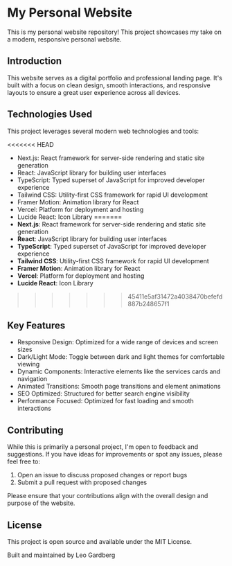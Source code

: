 # My Personal Website

This is my personal website repository! This project showcases my take on a modern, responsive personal website.

## Introduction

This website serves as a digital portfolio and professional landing page. It's built with a focus on clean design, smooth interactions, and responsive layouts to ensure a great user experience across all devices.

## Technologies Used

This project leverages several modern web technologies and tools:

<<<<<<< HEAD
- Next.js: React framework for server-side rendering and static site generation
- React: JavaScript library for building user interfaces
- TypeScript: Typed superset of JavaScript for improved developer experience
- Tailwind CSS: Utility-first CSS framework for rapid UI development
- Framer Motion: Animation library for React
- Vercel: Platform for deployment and hosting
- Lucide React: Icon Library
=======
- **Next.js**: React framework for server-side rendering and static site generation
- **React**: JavaScript library for building user interfaces
- **TypeScript**: Typed superset of JavaScript for improved developer experience
- **Tailwind CSS**: Utility-first CSS framework for rapid UI development
- **Framer Motion**: Animation library for React
- **Vercel**: Platform for deployment and hosting
- **Lucide React**: Icon Library
>>>>>>> 45411e5af31472a4038470befefd887b248657f1

## Key Features

- Responsive Design: Optimized for a wide range of devices and screen sizes
- Dark/Light Mode: Toggle between dark and light themes for comfortable viewing
- Dynamic Components: Interactive elements like the services cards and navigation
- Animated Transitions: Smooth page transitions and element animations
- SEO Optimized: Structured for better search engine visibility
- Performance Focused: Optimized for fast loading and smooth interactions

## Contributing

While this is primarily a personal project, I'm open to feedback and suggestions. If you have ideas for improvements or spot any issues, please feel free to:

1. Open an issue to discuss proposed changes or report bugs
2. Submit a pull request with proposed changes

Please ensure that your contributions align with the overall design and purpose of the website.

## License

This project is open source and available under the MIT License.

Built and maintained by Leo Gardberg

